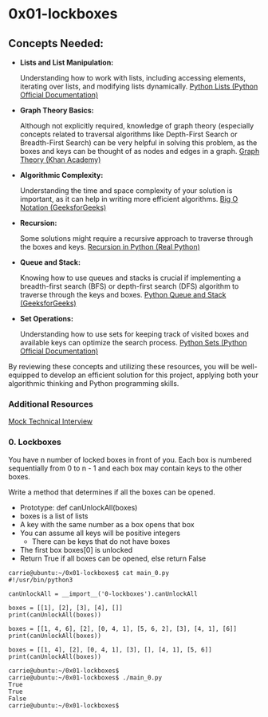# 0x01-lockboxes
## Concepts Needed:
- **Lists and List Manipulation:**

    Understanding how to work with lists, including accessing elements, iterating over lists, and modifying lists dynamically.
    [Python Lists (Python Official Documentation)](https://intranet.alxswe.com/rltoken/TtGNy9p1p1d0O5G1rdY1Aw)
- **Graph Theory Basics:**

    Although not explicitly required, knowledge of graph theory (especially concepts related to traversal algorithms like Depth-First Search or Breadth-First Search) can be very helpful in solving this problem, as the boxes and keys can be thought of as nodes and edges in a graph.
    [Graph Theory (Khan Academy)](https://intranet.alxswe.com/rltoken/eVcYI8g-6nF0Na46xnRdhw)
- **Algorithmic Complexity:**

    Understanding the time and space complexity of your solution is important, as it can help in writing more efficient algorithms.
    [Big O Notation (GeeksforGeeks)](https://intranet.alxswe.com/rltoken/01qym1qAJUkLrb47PvqnKg)
- **Recursion:**

    Some solutions might require a recursive approach to traverse through the boxes and keys.
    [Recursion in Python (Real Python)](https://intranet.alxswe.com/rltoken/zpEuvv0l9EHohIx-HwiAAA)
- **Queue and Stack:**

    Knowing how to use queues and stacks is crucial if implementing a breadth-first search (BFS) or depth-first search (DFS) algorithm to traverse through the keys and boxes.
    [Python Queue and Stack (GeeksforGeeks)](https://intranet.alxswe.com/rltoken/CQLm4RJrdwyo2DAcNCtwIA)
- **Set Operations:**

    Understanding how to use sets for keeping track of visited boxes and available keys can optimize the search process.
    [Python Sets (Python Official Documentation)](https://intranet.alxswe.com/rltoken/zkmtaPqAbKyxx41kRw7ulA)

By reviewing these concepts and utilizing these resources, you will be well-equipped to develop an efficient solution for this project, applying both your algorithmic thinking and Python programming skills.

### Additional Resources
[Mock Technical Interview](https://intranet.alxswe.com/rltoken/TJ0FJhWeEGolIqMpwBn7Pg)

### 0. Lockboxes
You have n number of locked boxes in front of you. Each box is numbered sequentially from 0 to n - 1 and each box may contain keys to the other boxes.

Write a method that determines if all the boxes can be opened.

- Prototype: def canUnlockAll(boxes)
- boxes is a list of lists
- A key with the same number as a box opens that box
- You can assume all keys will be positive integers
   - There can be keys that do not have boxes
- The first box boxes[0] is unlocked
- Return True if all boxes can be opened, else return False
```
carrie@ubuntu:~/0x01-lockboxes$ cat main_0.py
#!/usr/bin/python3

canUnlockAll = __import__('0-lockboxes').canUnlockAll

boxes = [[1], [2], [3], [4], []]
print(canUnlockAll(boxes))

boxes = [[1, 4, 6], [2], [0, 4, 1], [5, 6, 2], [3], [4, 1], [6]]
print(canUnlockAll(boxes))

boxes = [[1, 4], [2], [0, 4, 1], [3], [], [4, 1], [5, 6]]
print(canUnlockAll(boxes))

carrie@ubuntu:~/0x01-lockboxes$
carrie@ubuntu:~/0x01-lockboxes$ ./main_0.py
True
True
False
carrie@ubuntu:~/0x01-lockboxes$
```